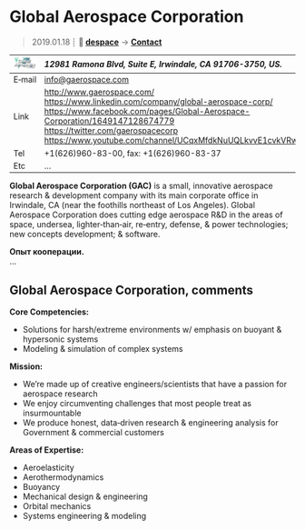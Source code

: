 # Global Aerospace Corporation
> 2019.01.18 ┊ **🚀 [despace](index.md)** → **[Contact](contact.md)**

|[![](f/contact/g/gac_logo1_thumb.jpg)](f/contact/g/gac_logo1.png)|*12981 Ramona Blvd, Suite E, Irwindale, CA 91706-3750, US.*|
|:--|:--|
|E‑mail| <info@gaerospace.com> |
|Link| <http://www.gaerospace.com/><br> <https://www.linkedin.com/company/global-aerospace-corp/><br> <https://www.facebook.com/pages/Global-Aerospace-Corporation/1649147128674779><br> <https://twitter.com/gaerospacecorp><br> <https://www.youtube.com/channel/UCqxMfdkNuUQLkvvE1cvkVRw> |
|Tel| +1(626)960-83-00, fax: +1(626)960-83-37 |
|Etc| … |

**Global Aerospace Corporation (GAC)** is a small, innovative aerospace research & development company with its main corporate office in Irwindale, CA (near the foothills northeast of Los Angeles). Global Aerospace Corporation does cutting edge aerospace R&D in the areas of space, undersea, lighter‑than‑air, re‑entry, defense, & power technologies; new concepts development; & software.

**Опыт кооперации.**  
…


<p style="page-break-after:always"> </p>

## Global Aerospace Corporation, comments

**Core Competencies:**

   - Solutions for harsh/extreme environments w/ emphasis on buoyant & hypersonic systems
   - Modeling & simulation of complex systems

**Mission:**

   - We’re made up of creative engineers/scientists that have a passion for aerospace research
   - We enjoy circumventing challenges that most people treat as insurmountable
   - We produce honest, data‑driven research & engineering analysis for Government & commercial customers

**Areas of Expertise:**

   - Aeroelasticity
   - Aerothermodynamics
   - Buoyancy
   - Mechanical design & engineering
   - Orbital mechanics
   - Systems engineering & modeling
